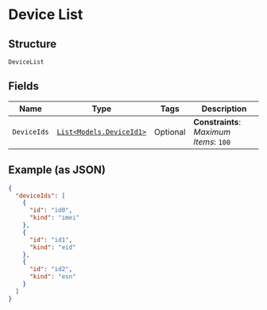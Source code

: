 
# Device List

## Structure

`DeviceList`

## Fields

| Name | Type | Tags | Description |
|  --- | --- | --- | --- |
| `DeviceIds` | [`List<Models.DeviceId1>`](../../doc/models/device-id-1.md) | Optional | **Constraints**: *Maximum Items*: `100` |

## Example (as JSON)

```json
{
  "deviceIds": [
    {
      "id": "id0",
      "kind": "imei"
    },
    {
      "id": "id1",
      "kind": "eid"
    },
    {
      "id": "id2",
      "kind": "esn"
    }
  ]
}
```

